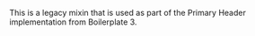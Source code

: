This is a legacy mixin that is used as part of the Primary Header
implementation from Boilerplate 3.
